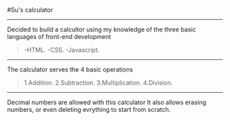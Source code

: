 #Su's calculator 
***
Decided to build a calcultor using my knowledge of the three basic languages of front-end development 
>-HTML.
>-CSS.
>-Javascript.
***
The calculator serves the 4 basic operations
>1.Addition.
>2.Subtraction.
>3.Multiplication.
>4.Division.
***
Decimal numbers are allowed with this calculator
It also allows erasing numbers, or even deleting evrything to start from scratch.
